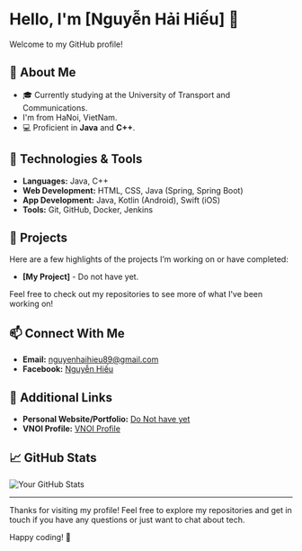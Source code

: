# Hello, I'm [Nguyễn Hải Hiếu] 👋

Welcome to my GitHub profile!

## 🚀 About Me

- 🎓 Currently studying at the University of Transport and Communications.
- I'm from HaNoi, VietNam.
- 💻 Proficient in **Java** and **C++**.

## 🔧 Technologies & Tools

- **Languages:** Java, C++
- **Web Development:** HTML, CSS, Java (Spring, Spring Boot)
- **App Development:** Java, Kotlin (Android), Swift (iOS)
- **Tools:** Git, GitHub, Docker, Jenkins

## 🌟 Projects

Here are a few highlights of the projects I’m working on or have completed:

- **[My Project]** - Do not have yet.

Feel free to check out my repositories to see more of what I've been working on!

## 📫 Connect With Me

- **Email:** [nguyenhaihieu89@gmail.com](mailto:nguyenhaihieu89@gmail.com)
- **Facebook:** [Nguyễn Hiếu](https://www.facebook.com/profile.php?id=100022548679159)

## 🔗 Additional Links

- **Personal Website/Portfolio:** [Do Not have yet](https://your-portfolio.com)
- **VNOI Profile:** [VNOI Profile](https://oj.vnoi.info/user/HinaKasumi)

## 📈 GitHub Stats

![Your GitHub Stats](https://github-readme-stats.vercel.app/api?username=hina-kasumi&show_icons=true&hide_title=false&hide=prs&count_private=true&theme=radical)

---

Thanks for visiting my profile! Feel free to explore my repositories and get in touch if you have any questions or just want to chat about tech.

Happy coding! 🎉

